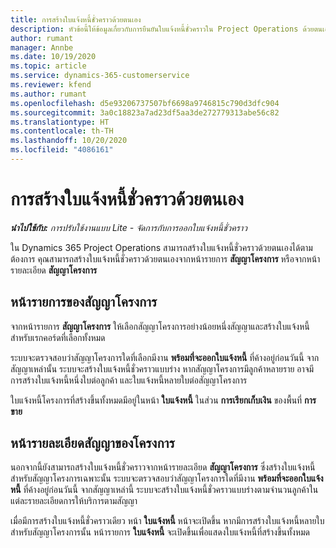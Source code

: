 ```yaml
---
title: การสร้างใบแจ้งหนี้ชั่วคราวด้วยตนเอง
description: หัวข้อนี้ให้ข้อมูลเกี่ยวกับการยืนยันใบแจ้งหนี้ชั่วคราวใน Project Operations ด้วยตนเอง
author: rumant
manager: Annbe
ms.date: 10/19/2020
ms.topic: article
ms.service: dynamics-365-customerservice
ms.reviewer: kfend
ms.author: rumant
ms.openlocfilehash: d5e93206737507bf6698a9746815c790d3dfc904
ms.sourcegitcommit: 3a0c18823a7ad23df5aa3de272779313abe56c82
ms.translationtype: HT
ms.contentlocale: th-TH
ms.lasthandoff: 10/20/2020
ms.locfileid: "4086161"
---
```

# <a name="creating-a-manual-proforma-invoice"></a>การสร้างใบแจ้งหนี้ชั่วคราวด้วยตนเอง

_**นำไปใช้กับ:** การปรับใช้งานแบบ Lite - จัดการกับการออกใบแจ้งหนี้ชั่วคราว_

ใน Dynamics 365 Project Operations สามารถสร้างใบแจ้งหนี้ชั่วคราวด้วยตนเองได้ตามต้องการ คุณสามารถสร้างใบแจ้งหนี้ชั่วคราวด้วยตนเองจากหน้ารายการ **สัญญาโครงการ** หรือจากหน้ารายละเอียด **สัญญาโครงการ**

##  <a name="project-contracts-list-page"></a>หน้ารายการของสัญญาโครงการ

จากหน้ารายการ **สัญญาโครงการ** ให้เลือกสัญญาโครงการอย่างน้อยหนึ่งสัญญาและสร้างใบแจ้งหนี้สำหรับเรกคอร์ดที่เลือกทั้งหมด

ระบบจะตรวจสอบว่าสัญญาโครงการใดที่เลือกมีงาน **พร้อมที่จะออกใบแจ้งหนี้** ที่ค้างอยู่ก่อนวันนี้ จากสัญญาเหล่านั้น ระบบจะสร้างใบแจ้งหนี้ชั่วคราวแบบร่าง หากสัญญาโครงการมีลูกค้าหลายราย อาจมีการสร้างใบแจ้งหนี้หนึ่งใบต่อลูกค้า และใบแจ้งหนี้หลายใบต่อสัญญาโครงการ

ใบแจ้งหนี้โครงการที่สร้างขึ้นทั้งหมดมีอยู่ในหน้า **ใบแจ้งหนี้** ในส่วน **การเรียกเก็บเงิน** ของพื้นที่ **การขาย**

## <a name="project-contract-details-page"></a>หน้ารายละเอียดสัญญาของโครงการ

นอกจากนี้ยังสามารถสร้างใบแจ้งหนี้ชั่วคราวจากหน้ารายละเอียด **สัญญาโครงการ** ซึ่งสร้างใบแจ้งหนี้สำหรับสัญญาโครงการเฉพาะนั้น ระบบจะตรวจสอบว่าสัญญาโครงการใดที่มีงาน **พร้อมที่จะออกใบแจ้งหนี้** ที่ค้างอยู่ก่อนวันนี้ จากสัญญาเหล่านี้ ระบบจะสร้างใบแจ้งหนี้ชั่วคราวแบบร่างตามจำนวนลูกค้าในแต่ละรายละเอียดการให้บริการตามสัญญา

เมื่อมีการสร้างใบแจ้งหนี้ชั่วคราวเดียว หน้า **ใบแจ้งหนี้** หน้าจะเปิดขึ้น หากมีการสร้างใบแจ้งหนี้หลายใบสำหรับสัญญาโครงการนั้น หน้ารายการ **ใบแจ้งหนี้** จะเปิดขึ้นเพื่อแสดงใบแจ้งหนี้ที่สร้างขึ้นทั้งหมด
